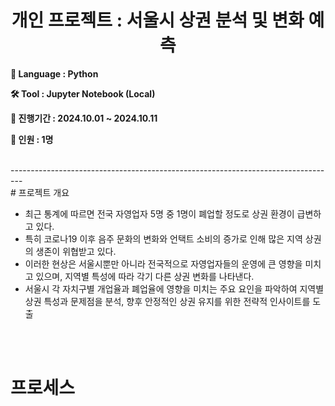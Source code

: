 <div align="center">

<h1>개인 프로젝트 : 서울시 상권 분석 및 변화 예측</h1>

</div>

**💭 Language : Python**

**🛠 Tool : Jupyter Notebook (Local)**

**📅 진행기간 : 2024.10.01 ~ 2024.10.11**

**👥 인원 : 1명**

<br>
---------------------------------------------------------------------------------
<br>
# 프로젝트 개요

- 최근 통계에 따르면 전국 자영업자 5명 중 1명이 폐업할 정도로 상권 환경이 급변하고 있다. 
- 특히 코로나19 이후 음주 문화의 변화와 언택트 소비의 증가로 인해 많은 지역 상권의 생존이 위협받고 있다. 
- 이러한 현상은 서울시뿐만 아니라 전국적으로 자영업자들의 운영에 큰 영향을 미치고 있으며, 지역별 특성에 따라 각기 다른 상권 변화를 나타낸다.
- 서울시 각 자치구별 개업율과 폐업율에 영향을 미치는 주요 요인을 파악하여 지역별 상권 특성과 문제점을 분석, 향후 안정적인 상권 유지를 위한 전략적 인사이트를 도출

<br><br>

# 프로세스
